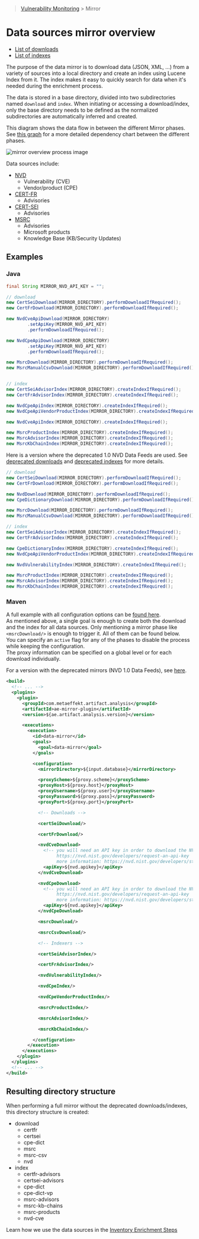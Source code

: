 > [Vulnerability Monitoring](../inventory-enrichment-overview.md) > Mirror

# Data sources mirror overview

- [List of downloads](download.md)
- [List of indexes](index.md)

The purpose of the data mirror is to download data (JSON, XML, ...) from a variety of sources into a local directory and
create an index using Lucene Index from it. The index makes it easy to quickly search for data when it's needed during
the enrichment process.

The data is stored in a base directory, divided into two subdirectories named `download` and `index`. When initiating or
accessing a download/index, only the base directory needs to be defined as the normalized subdirectories are
automatically inferred and created.

This diagram shows the data flow in between the different Mirror phases. See [this graph](../dependants.svg) for a more
detailed dependency chart between the different phases.

![mirror overview process image](mirror-documentation-overview.svg)

Data sources include:

- [NVD](https://nvd.nist.gov/vuln)
    - Vulnerability (CVE)
    - Vendor/product (CPE)
- [CERT-FR](https://www.cert.ssi.gouv.fr/)
    - Advisories
- [CERT-SEI](https://www.sei.cmu.edu/about/divisions/cert/)
    - Advisories
- [MSRC](https://msrc.microsoft.com/update-guide/vulnerability)
    - Advisories
    - Microsoft products
    - Knowledge Base (KB/Security Updates)

## Examples

### Java

```java
final String MIRROR_NVD_API_KEY = "";

// download
new CertSeiDownload(MIRROR_DIRECTORY).performDownloadIfRequired();
new CertFrDownload(MIRROR_DIRECTORY).performDownloadIfRequired();

new NvdCveApiDownload(MIRROR_DIRECTORY)
        .setApiKey(MIRROR_NVD_API_KEY)
        .performDownloadIfRequired();

new NvdCpeApiDownload(MIRROR_DIRECTORY)
        .setApiKey(MIRROR_NVD_API_KEY)
        .performDownloadIfRequired();

new MsrcDownload(MIRROR_DIRECTORY).performDownloadIfRequired();
new MsrcManualCsvDownload(MIRROR_DIRECTORY).performDownloadIfRequired(); // manual download


// index
new CertSeiAdvisorIndex(MIRROR_DIRECTORY).createIndexIfRequired();
new CertFrAdvisorIndex(MIRROR_DIRECTORY).createIndexIfRequired();

new NvdCpeApiIndex(MIRROR_DIRECTORY).createIndexIfRequired();
new NvdCpeApiVendorProductIndex(MIRROR_DIRECTORY).createIndexIfRequired();

new NvdCveApiIndex(MIRROR_DIRECTORY).createIndexIfRequired();

new MsrcProductIndex(MIRROR_DIRECTORY).createIndexIfRequired();
new MsrcAdvisorIndex(MIRROR_DIRECTORY).createIndexIfRequired();
new MsrcKbChainIndex(MIRROR_DIRECTORY).createIndexIfRequired();
```

Here is a version where the deprecated 1.0 NVD Data Feeds are used. See
[deprecated downloads](download.md#list-of-deprecated-downloads) and
[deprecated indexes](index.md#list-of-deprecated-indexers) for more details.

```java
// download
new CertSeiDownload(MIRROR_DIRECTORY).performDownloadIfRequired();
new CertFrDownload(MIRROR_DIRECTORY).performDownloadIfRequired();

new NvdDownload(MIRROR_DIRECTORY).performDownloadIfRequired();
new CpeDictionaryDownload(MIRROR_DIRECTORY).performDownloadIfRequired();

new MsrcDownload(MIRROR_DIRECTORY).performDownloadIfRequired();
new MsrcManualCsvDownload(MIRROR_DIRECTORY).performDownloadIfRequired(); // manual download

// index
new CertSeiAdvisorIndex(MIRROR_DIRECTORY).createIndexIfRequired();
new CertFrAdvisorIndex(MIRROR_DIRECTORY).createIndexIfRequired();

new CpeDictionaryIndex(MIRROR_DIRECTORY).createIndexIfRequired();
new NvdCpeApiVendorProductIndex(MIRROR_DIRECTORY).createIndexIfRequired();

new NvdVulnerabilityIndex(MIRROR_DIRECTORY).createIndexIfRequired();

new MsrcProductIndex(MIRROR_DIRECTORY).createIndexIfRequired();
new MsrcAdvisorIndex(MIRROR_DIRECTORY).createIndexIfRequired();
new MsrcKbChainIndex(MIRROR_DIRECTORY).createIndexIfRequired();
```

### Maven

A full example with all configuration options can be [found here](../../../mirror/pom.xml).  
As mentioned above, a single goal is enough to create both the download and the index for all data sources. Only
mentioning a mirror phase like `<msrcDownload/>` is enough to trigger it. All of them can be found below.  
You can specify an `active` flag for any of the phases to disable the process while keeping the configuration.  
The proxy information can be specified on a global level or for each download individually.

For a version with the deprecated mirrors (NVD 1.0 Data Feeds), see [here](../../../mirror/pom-deprecated.xml).

```xml
<build>
  <!-- ... -->
  <plugins>
    <plugin>
      <groupId>com.metaeffekt.artifact.analysis</groupId>
      <artifactId>ae-mirror-plugin</artifactId>
      <version>${ae.artifact.analysis.version}</version>

      <executions>
        <execution>
          <id>data-mirror</id>
          <goals>
            <goal>data-mirror</goal>
          </goals>

          <configuration>
            <mirrorDirectory>${input.database}</mirrorDirectory>

            <proxyScheme>${proxy.scheme}</proxyScheme>
            <proxyHost>${proxy.host}</proxyHost>
            <proxyUsername>${proxy.user}</proxyUsername>
            <proxyPassword>${proxy.pass}</proxyPassword>
            <proxyPort>${proxy.port}</proxyPort>

            <!-- Downloads -->

            <certSeiDownload/>

            <certFrDownload/>

            <nvdCveDownload>
              <!-- you will need an API key in order to download the NVD data:
                   https://nvd.nist.gov/developers/request-an-api-key
                   more information: https://nvd.nist.gov/developers/start-here -->
              <apiKey>${nvd.apikey}</apiKey>
            </nvdCveDownload>

            <nvdCpeDownload>
              <!-- you will need an API key in order to download the NVD data:
                   https://nvd.nist.gov/developers/request-an-api-key
                   more information: https://nvd.nist.gov/developers/start-here -->
              <apiKey>${nvd.apikey}</apiKey>
            </nvdCpeDownload>

            <msrcDownload/>

            <msrcCsvDownload/>

            <!-- Indexers -->

            <certSeiAdvisorIndex/>

            <certFrAdvisorIndex/>

            <nvdVulnerabilityIndex/>

            <nvdCpeIndex/>

            <nvdCpeVendorProductIndex/>

            <msrcProductIndex/>

            <msrcAdvisorIndex/>

            <msrcKbChainIndex/>

          </configuration>
        </execution>
      </executions>
    </plugin>
  </plugins>
  <!-- ... -->
</build>
```

## Resulting directory structure

When performing a full mirror without the deprecated downloads/indexes, this directory structure is created:

- download
    - certfr
    - certsei
    - cpe-dict
    - msrc
    - msrc-csv
    - nvd
- index
    - certfr-advisors
    - certsei-advisors
    - cpe-dict
    - cpe-dict-vp
    - msrc-advisors
    - msrc-kb-chains
    - msrc-products
    - nvd-cve

Learn how we use the data sources in the [Inventory Enrichment Steps](../enrichment/inventory-enrichment.md)

